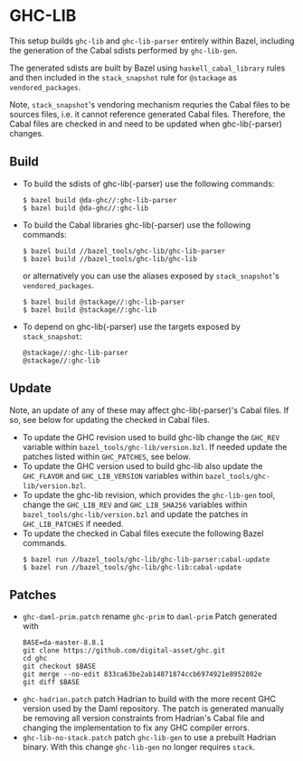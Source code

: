# GHC-LIB

This setup builds `ghc-lib` and `ghc-lib-parser` entirely within Bazel,
including the generation of the Cabal sdists performed by `ghc-lib-gen`.

The generated sdists are built by Bazel using `haskell_cabal_library` rules and
then included in the `stack_snapshot` rule for `@stackage` as
`vendored_packages`.

Note, `stack_snapshot`'s vendoring mechanism requries the Cabal files to be
sources files, i.e. it cannot reference generated Cabal files. Therefore, the
Cabal files are checked in and need to be updated when ghc-lib(-parser)
changes.

## Build

- To build the sdists of ghc-lib(-parser) use the following commands:
    ```
    $ bazel build @da-ghc//:ghc-lib-parser
    $ bazel build @da-ghc//:ghc-lib
    ```
- To build the Cabal libraries ghc-lib(-parser) use the following commands:
    ```
    $ bazel build //bazel_tools/ghc-lib/ghc-lib-parser
    $ bazel build //bazel_tools/ghc-lib/ghc-lib
    ```
    or alternatively you can use the aliases exposed by `stack_snapshot`'s
    `vendored_packages`.
    ```
    $ bazel build @stackage//:ghc-lib-parser
    $ bazel build @stackage//:ghc-lib
    ```
- To depend on ghc-lib(-parser) use the targets exposed by `stack_snapshot`:
    ```
    @stackage//:ghc-lib-parser
    @stackage//:ghc-lib
    ```

## Update

Note, an update of any of these may affect ghc-lib(-parser)'s Cabal files. If
so, see below for updating the checked in Cabal files.

- To update the GHC revision used to build ghc-lib change the `GHC_REV`
  variable within `bazel_tools/ghc-lib/version.bzl`.
  If needed update the patches listed within `GHC_PATCHES`, see below.
- To update the GHC version used to build ghc-lib also update the `GHC_FLAVOR`
  and `GHC_LIB_VERSION` variables within `bazel_tools/ghc-lib/version.bzl`.
- To update the ghc-lib revision, which provides the `ghc-lib-gen` tool, change
  the `GHC_LIB_REV` and `GHC_LIB_SHA256` variables within
  `bazel_tools/ghc-lib/version.bzl` and update the patches in `GHC_LIB_PATCHES`
  if needed.
- To update the checked in Cabal files execute the following Bazel commands.
    ```
    $ bazel run //bazel_tools/ghc-lib/ghc-lib-parser:cabal-update
    $ bazel run //bazel_tools/ghc-lib/ghc-lib:cabal-update
    ```

## Patches

- `ghc-daml-prim.patch` rename `ghc-prim` to `daml-prim`
    Patch generated with
    ```
    BASE=da-master-8.8.1
    git clone https://github.com/digital-asset/ghc.git
    cd ghc
    git checkout $BASE
    git merge --no-edit 833ca63be2ab14871874ccb6974921e8952802e
    git diff $BASE
    ```
- `ghc-hadrian.patch` patch Hadrian to build with the more recent GHC version
    used by the Daml repository. The patch is generated manually be removing
    all version constraints from Hadrian's Cabal file and changing the
    implementation to fix any GHC compiler errors.
- `ghc-lib-no-stack.patch` patch `ghc-lib-gen` to use a prebuilt Hadrian binary.
    With this change `ghc-lib-gen` no longer requires `stack`.
